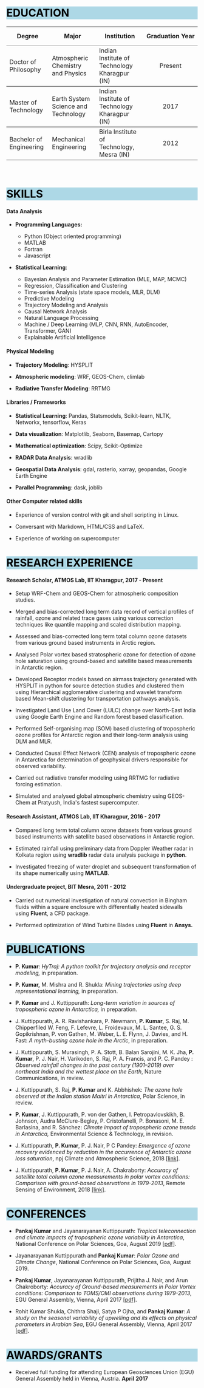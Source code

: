 <!--
.. title: Curriculum Vitae
.. slug: cv
.. date: 2020-05-04 20:18:58 UTC
.. tags: 
.. category: 
.. link: cv.pdf
.. description: 
.. type: text
-->

<h1 style="background-color: #ADD8E6; color:#000000"> EDUCATION</h1>

<table rules=rows style="width:100%">
<thead>
<tr style="height: 50px">
	<th>Degree</th>
	<th>Major</th>
	<th>Institution</th>
	<th nowrap>Graduation Year</th>
</tr>
</thead>

<tr style="height: 50px">
	<td>Doctor of Philosophy</td>
	<td>Atmospheric Chemistry and Physics</td>
	<td>Indian Institute of Technology Kharagpur (IN)</td>
	<td align="center">Present</td>
</tr>
<tr style="height: 50px">
	<td>Master of Technology</td>
	<td>Earth System Science and Technology</td>
	<td>Indian Institute of Technology Kharagpur (IN)</td>
	<td align="center">2017</td>
</tr>
<tr>
	<td>Bachelor of Engineering</td>
	<td>Mechanical Engineering</td>
	<td>Birla Institute of Technology, Mesra (IN)</td>
	<td align="center">2012</td>
</tr>
</table>


<br>

<h1 style="background-color: #ADD8E6; color:#000000"> SKILLS</h1>


#### **Data Analysis**

-   **Programming Languages:** 
	- Python (Object oriented programming)
	- MATLAB
	- Fortran 
	- Javascript

-   **Statistical Learning**: 
	- Bayesian Analysis and Parameter Estimation (MLE, MAP, MCMC) 
	- Regression, Classification and Clustering
	- Time-series Analysis (state space models, MLR, DLM)
	- Predictive Modeling
	- Trajectory Modeling and Analysis
	- Causal Network Analysis
	- Natural Language Processing
	- Machine / Deep Learning (MLP, CNN, RNN, AutoEncoder, Transformer, GAN)
	- Explainable Artificial Intelligence

#### **Physical Modeling**

- **Trajectory Modeling**: HYSPLIT

- **Atmospheric modeling**: WRF, GEOS-Chem, climlab

- **Radiative Transfer Modeling**: RRTMG

#### **Libraries / Frameworks**

- **Statistical Learning**: Pandas, Statsmodels, Scikit-learn, NLTK, Networkx, tensorflow, Keras

- **Data visualization**: Matplotlib, Seaborn, Basemap, Cartopy

- **Mathematical optimization**: Scipy, Scikit-Optimize

- **RADAR Data Analysis**: wradlib

- **Geospatial Data Analysis**: gdal, rasterio, xarray, geopandas, Google Earth Engine

- **Parallel Programming**: dask, joblib

#### **Other Computer related skills**

-   Experience of version control with git and shell scripting in Linux.

-   Conversant with Markdown, HTML/CSS and LaTeX.

-   Experience of working on supercomputer



<h1 style="background-color: #ADD8E6; color:#000000"> RESEARCH EXPERIENCE</h1>


#### **Research Scholar, ATMOS Lab, IIT Kharagpur, 2017 - Present**

-   Setup WRF-Chem and GEOS-Chem for atmospheric composition studies.

-   Merged and bias-corrected long term data record of vertical profiles
    of rainfall, ozone and related trace gases using various correction
    techniques like quantile mapping and scaled distribution mapping.

-   Assessed and bias-corrected long term total column ozone datasets
    from various ground based instruments in Arctic region.

-   Analysed Polar vortex based stratospheric ozone for detection of
    ozone hole saturation using ground-based and satellite based
    measurements in Antarctic region.

-   Developed Receptor models based on airmass trajectory generated with
    HYSPLIT in python for source detection studies and clustered them
    using Hierarchical agglomerative clustering and wavelet transform
    based Mean-shift clustering for transportation pathways analysis.

-   Investigated Land Use Land Cover (LULC) change over North-East India
    using Google Earth Engine and Random forest based classification.

-   Performed Self-organising map (SOM) based clustering of tropospheric
    ozone profiles for Antarctic region and their long-term analysis
    using DLM and MLR.

-   Conducted Causal Effect Network (CEN) analysis of tropospheric ozone
    in Antarctica for determination of geophysical drivers responsible
    for observed variability.

-   Carried out radiative transfer modeling using RRTMG for radiative
    forcing estimation.
    
-   Simulated and analysed global atmospheric chemistry using GEOS-Chem at Pratyush, India's fastest supercomputer.

#### **Research Assistant, ATMOS Lab, IIT Kharagpur, 2016 - 2017**

-   Compared long term total column ozone datasets from various ground
    based instruments with satellite based observations in Antarctic
    region.

-   Estimated rainfall using preliminary data from Doppler Weather radar
    in Kolkata region using **wradlib** radar data analysis package in
    **python**.

-   Investigated freezing of water droplet and subsequent transformation
    of its shape numerically using **MATLAB**.

#### **Undergraduate project, BIT Mesra, 2011 - 2012**

-   Carried out numerical investigation of natural convection in Bingham
    fluids within a square enclosure with differentially heated
    sidewalls using **Fluent**, a CFD package.

-   Performed optimization of Wind Turbine Blades using **Fluent** in
    **Ansys.**


<h1 style="background-color: #ADD8E6; color:#000000"> PUBLICATIONS</h1>

-   **P. Kumar**: *HyTraj: A python toolkit for trajectory analysis and receptor modeling,* in preparation.

-   **P. Kumar,** M. Mishra and R. Shukla: *Mining trajectories using deep representational learning,* in preparation.

-   **P. Kumar** and J. Kuttippurath: *Long-term variation in sources of tropospheric ozone in Antarctica,* in preparation.

-   J. Kuttippurath, A. R. Ravishankara, P. Newmann, **P. Kumar**, S. Raj, M. Chipperfiled W. Feng, F. Lefevre, 
    L. Froidevaux, M. L. Santee, G. S. Gopikrishnan, P. von Gathen, M. Weber, L. E. Flynn, J. Davies, and H. Fast: 
    *A myth-busting ozone hole in the Arctic*, in preparation.
    
-   J. Kuttippurath, S. Murasingh, P. A. Stott, B. Balan Sarojini, M. K. Jha, **P. Kumar**, P. J. Nair, H. Varikoden, 
    S. Raj, P. A. Francis, and P. C. Pandey : *Observed rainfall changes in the past century (1901–2019) over northeast 
    India and the wettest place on the Earth*, Nature Communications, in review.

-   J. Kuttippurath, S. Raj, **P. Kumar** and K. Abbhishek: *The ozone hole observed at the Indian station Maitri in Antarctica*, 
    Polar Science, in review.

-   **P. Kumar**, J. Kuttippurath, P. von der Gathen, I. Petropavlovskikh, B. Johnson, Audra McClure-Begley, P. Cristofanelli, 
    P. Bonasoni, M. E. Barlasina, and R. Sánchez: *Climate impact of tropospheric ozone trends in Antarctica,* 
    Environmental Science & Technology, in revision.

-   J. Kuttippurath, **P. Kumar**, P. J. Nair, P C Pandey: *Emergence of
    ozone recovery evidenced by reduction in the occurrence of Antarctic
    ozone loss saturation*, npj Climate and Atmospheric Science, 2018 [[link]](https://www.nature.com/articles/s41612-018-0052-6).

-   J. Kuttippurath, **P. Kumar**, P. J. Nair, A. Chakraborty: *Accuracy
    of satellite total column ozone measurements in polar vortex
    conditions: Comparison with ground-based observations in
    1979-2013*, Remote Sensing of Environment, 2018 [[link]](https://www.sciencedirect.com/science/article/abs/pii/S0034425718300671).

<h1 style="background-color: #ADD8E6; color:#000000"> CONFERENCES</h1>

-   **Pankaj Kumar** and Jayanarayanan Kuttippurath: *Tropical
    teleconnection and climate impacts of tropospheric ozone variability
    in Antarctica*, National Conference on Polar Sciences, Goa, August 2019 [[pdf]](/ncps2019.pdf).

-   Jayanarayanan Kuttippurath and **Pankaj Kumar**: *Polar Ozone and
    Climate Change*, National Conference on Polar Sciences, Goa, August 2019.

-   **Pankaj Kumar**, Jayanarayanan Kuttippurath, Prijitha J. Nair, and
    Arun Chakroborty: *Accuracy of Ground-based measurements in Polar
    Vortex conditions: Comparison to TOMS/OMI observations during
    1979-2013*, EGU General Assembly, Vienna, April 2017 [[pdf]](https://meetingorganizer.copernicus.org/EGU2017/EGU2017-10311-1.pdf).

-   Rohit Kumar Shukla, Chithra Shaji, Satya P Ojha, and **Pankaj
    Kumar**: *A study on the seasonal variability of upwelling and its
    effects on physical parameters in Arabian Sea*, 
    EGU General Assembly, Vienna, April 2017 [[pdf]](https://meetingorganizer.copernicus.org/EGU2017/EGU2017-19355-4.pdf).

<h1 style="background-color: #ADD8E6; color:#000000"> AWARDS/GRANTS</h1>

-   Received full funding for attending European Geosciences Union (EGU) 
    General Assembly held in Vienna, Austria. **April** **2017**

